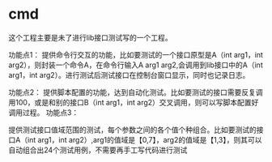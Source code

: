 # cmd
这个工程主要是未了进行lib接口测试写的一个工程。

功能点1：
提供命令行交互的功能，比如要测试的一个接口原型是A（int arg1，int arg2），则封装一个命令A，在命令行输入A arg1 arg2,会调用到lib接口中的A（int arg1，int arg2）。进行测试后测试接口在控制台窗口显示，同时也记录日志。

功能点2：
提供脚本配置的功能，达到自动化测试。比如要测试的接口需要反复调用100，或是和别的接口B（int arg1，int arg2）交叉调用，则可以写脚本配置好调用过程。
功能点3：

提供测试接口值域范围的测试，每个参数之间的各个值个种组合。比如要测试的接口A（int arg1，int arg2）,arg1的值域是【0,7】，arg2的值域是【1,3】，则其可以自动组合出24个测试用例，不需要再手工写代码进行测试
